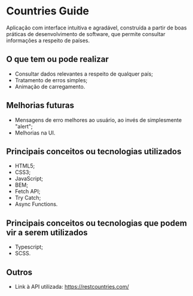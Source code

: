 # Countries Guide

Aplicação com interface intuitiva e agradável, construída a partir de boas práticas de desenvolvimento de software, que permite consultar informações a respeito de países.

## O que tem ou pode realizar
* Consultar dados relevantes a respeito de qualquer país;
* Tratamento de erros simples;
* Animação de carregamento.

## Melhorias futuras
* Mensagens de erro melhores ao usuário, ao invés de simplesmente "alert";
* Melhorias na UI.

## Principais conceitos ou tecnologias utilizados
* HTML5;
* CSS3;
* JavaScript;
* BEM;
* Fetch API;
* Try Catch;
* Async Functions.

## Principais conceitos ou tecnologias que podem vir a serem utilizados
* Typescript;
* SCSS.

## Outros
* Link à API utilizada: https://restcountries.com/